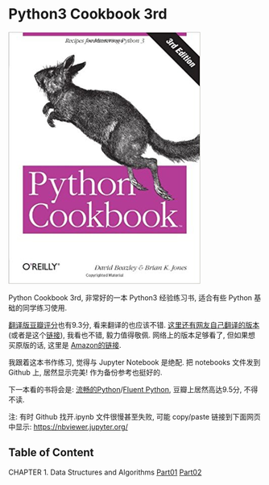 # Python3 Cookbook 3rd

![img](img/PythonCookbook.jpg)

Python Cookbook 3rd, 非常好的一本 Python3 经验练习书, 适合有些 Python 基础的同学练习使用.

[翻译版豆瓣评分](https://book.douban.com/subject/26381341/)也有9.3分, 看来翻译的也应该不错. [这里还有网友自己翻译的版本](https://github.com/yidao620c/python3-cookbook) (或者是这个[链接](https://python3-cookbook.readthedocs.io/zh_CN/latest/)), 我看也不错, 毅力值得敬佩. 网络上的版本足够看了, 但如果想买原版的话, 这里是 [Amazon的链接](https://www.amazon.com/dp/B00DQV4GGY/ref=rdr_kindle_ext_tmb).

我跟着这本书作练习, 觉得与 Jupyter Notebook 是绝配. 把 notebooks 文件发到 Github 上, 居然显示完美! 作为备份参考也挺好的.

下一本看的书将会是: [流畅的Python](https://book.douban.com/subject/27028517/)/[Fluent Python](https://www.amazon.com/Fluent-Python-Concise-Effective-Programming-ebook-dp-B0131L3PW4/dp/B0131L3PW4/ref=mt_kindle?_encoding=UTF8&me=&qid=), 豆瓣上居然高达9.5分, 不得不读.

注: 有时 Github 找开.ipynb 文件很慢甚至失败, 可能 copy/paste 链接到下面网页中显示:
https://nbviewer.jupyter.org/

## Table of Content

CHAPTER 1. Data Structures and Algorithms
[Part01](https://nbviewer.jupyter.org/github/BaishanLu/Python3_Cookbook/blob/master/CHAPTER%201.%20Data%20Structures%20and%20Algorithms%20-%20Part01.ipynb)
[Part02](https://nbviewer.jupyter.org/github/BaishanLu/Python3_Cookbook/blob/master/CHAPTER%201.%20Data%20Structures%20and%20Algorithms%20-%20Part02.ipynb)
